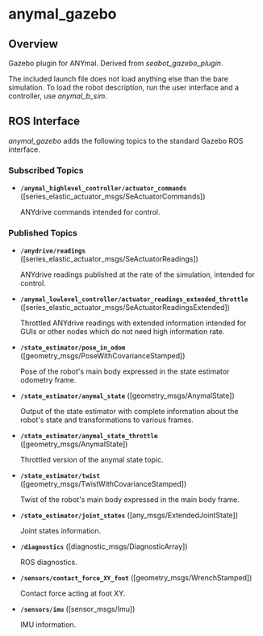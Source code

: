 # anymal_gazebo

## Overview

Gazebo plugin for ANYmal. Derived from *seabot_gazebo_plugin*.

The included launch file does not load anything else than the bare simulation. To load the robot description, run the user interface and a controller, use *anymal_b_sim*.

## ROS Interface

*anymal_gazebo* adds the following topics to the standard Gazebo ROS interface.

### Subscribed Topics

* **`/anymal_highlevel_controller/actuator_commands`** ([series_elastic_actuator_msgs/SeActuatorCommands])

    ANYdrive commands intended for control.


### Published Topics

* **`/anydrive/readings`** ([series_elastic_actuator_msgs/SeActuatorReadings])

    ANYdrive readings published at the rate of the simulation, intended for control.

* **`/anymal_lowlevel_controller/actuator_readings_extended_throttle`** ([series_elastic_actuator_msgs/SeActuatorReadingsExtended])

    Throttled ANYdrive readings with extended information intended for GUIs or other nodes which do not need high information rate.

* **`/state_estimator/pose_in_odom`** ([geometry_msgs/PoseWithCovarianceStamped])

    Pose of the robot's main body expressed in the state estimator odometry frame.

* **`/state_estimator/anymal_state`** ([geometry_msgs/AnymalState])

    Output of the state estimator with complete information about the robot's state and transformations to various frames.

* **`/state_estimator/anymal_state_throttle`** ([geometry_msgs/AnymalState])

    Throttled version of the anymal state topic.

* **`/state_estimator/twist`** ([geometry_msgs/TwistWithCovarianceStamped])

    Twist of the robot's main body expressed in the main body frame.

* **`/state_estimator/joint_states`** ([any_msgs/ExtendedJointState])

    Joint states information.

* **`/diagnostics`** ([diagnostic_msgs/DiagnosticArray])

    ROS diagnostics.

* **`/sensors/contact_force_XY_foot`** ([geometry_msgs/WrenchStamped])

    Contact force acting at foot XY.

* **`/sensors/imu`** ([sensor_msgs/Imu])

    IMU information.
